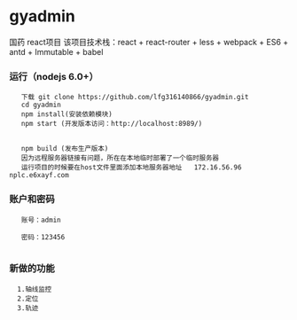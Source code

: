 ﻿# gyadmin
国药 react项目
该项目技术栈：react + react-router + less + webpack + ES6 + antd + Immutable + babel

### 运行（nodejs 6.0+）
```
   下载 git clone https://github.com/lfg316140866/gyadmin.git
   cd gyadmin
   npm install(安装依赖模块)
   npm start (开发版本访问：http://localhost:8989/)


   npm build (发布生产版本)
   因为远程服务器链接有问题，所在在本地临时部署了一个临时服务器
   运行项目的时候要在host文件里面添加本地服务器地址	172.16.56.96 nplc.e6xayf.com
``` 
### 账户和密码
```
   账号：admin

   密码：123456


```
### 新做的功能
```
  1.轴线监控
  2.定位
  3.轨迹
```
